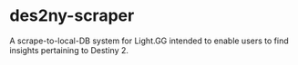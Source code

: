 # des2ny-scraper
A scrape-to-local-DB system for Light.GG intended to enable users to find insights pertaining to Destiny 2.
